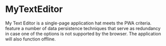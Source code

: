 # MyTextEditor
My Text Editor is a single-page application hat meets the PWA criteria. feature a number of data persistence techniques that serve as redundancy in case one of the options is not supported by the browser. The application will also function offline.
